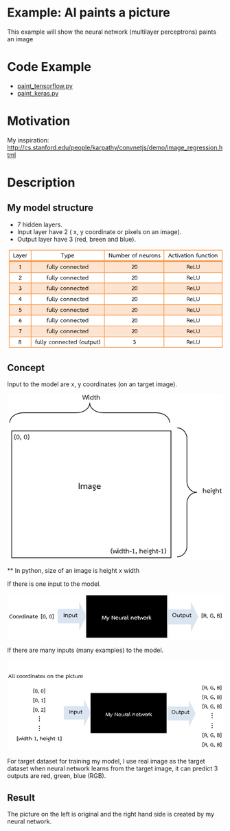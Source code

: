 # Example: AI paints a picture

This example will show the neural network (multilayer perceptrons) paints an image

# Code Example

* [paint_tensorflow.py](paint_tensorflow.py)
* [paint_keras.py](paint_keras.py)

# Motivation

My inspiration: http://cs.stanford.edu/people/karpathy/convnetjs/demo/image_regression.html


# Description


## My model structure 

* 7 hidden layers.
* Input layer have 2 ( x, y coordinate or pixels on an image).
* Output layer have 3 (red, breen and blue).

![AI architec](images/AI_Paint_architec.png)


## Concept

Input to the model are x, y coordinates (on an target image).

![AI architec](images/Input_Paint.png)

** In python, size of an image is height x width


If there is one input to the model.

![My_network_paint](images/My_network_paint1.png)

If there are many inputs (many examples) to the model.

![My_network_paint](images/My_network_paint2.png)

For target dataset for training my model, I use real image as the target dataset when neural network learns from the target image, it can predict 3 outputs are red, green, blue (RGB).


## Result

The picture on the left is original and the right hand side is created by my neural network.

